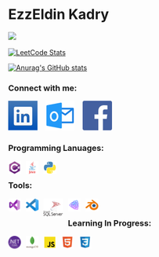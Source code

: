 # EzzEldin Kadry

![](https://komarev.com/ghpvc/?username=EzzEldin-Kadry&color=blueviolet&style=for-the-badge	)

[![LeetCode Stats](https://leetcard.jacoblin.cool/EzzEldinKadry?theme=unicorn&font=Concert%20One&ext=contest)](https://github.com/JacobLinCool/LeetCode-Stats-Card)

[![Anurag's GitHub stats](https://github-readme-stats.vercel.app/api?username=Ezzeldin-Kadry&hide=stars,prs,issues,contribs)](https://github.com/anuraghazra/github-readme-stats)

### Connect with me: 

[![website](./img/linked-in-icon00.svg)](https://www.linkedin.com/in/ezzeldinkadry/-light-mode-only)
&nbsp;&nbsp;
[![website](./img/outlook-email.svg)](mailto:EzzEldinKadry@Outlook.sa)
&nbsp;&nbsp;
[![website](./img/Facebook_icon-icons.com_66805.svg)](https://www.facebook.com/EzzEldinKadry/)
&nbsp;&nbsp;
&nbsp;&nbsp;

### Programming Lanuages: 
<img align="left" alt="C#" width="26px" src="./img/csharp_original_logo_icon_146578.svg" style="padding-right:10px;" />
<img align="left" alt="Java" width="26px" src="./img/java_original_wordmark_logo_icon_146459.svg" style="padding-right:10px;" />
<img align="left" alt="Python" width="26px" src="./img/python_104451.svg" style="padding-right:10px;" />
&nbsp;&nbsp;
&nbsp;&nbsp;

### Tools: 
<img align="left" alt="Visual Studio" width="26px" src="./img/Visual_Studio_icon.svg" style="padding-right:10px;" />
<img align="left" alt="Visual Studio Code" width="26px" src="./img/visual-studio-code-icon.svg" style="padding-right:10px;" />
<img align="left" alt="SQL" width="40px" src="./img/microsoft-sql-server-icon.svg" style="padding-right:10px;" />
<img align="left" alt="Unity" width="26px" src="./img/Unity_Icon.svg" style="padding-right:10px;" />
<img align="left" alt="Blender" width="26px" src="./img/blender-icon.svg" style="padding-right:10px;" />
&nbsp;&nbsp;
&nbsp;&nbsp;

### Learning In Progress: 
<img align="left" alt=".Net Core" width="26px" src="./img/NET_Core_Logo.svg" style="padding-right:10px;" />
<img align="left" alt="NoSql MongoDB" width="26px" src="./img/mongodb_original_wordmark_logo_icon_146425.svg" style="padding-right:10px;" />
<img align="left" alt="JavaScript" width="26px" src="./img/js_official_icon_130509.svg" style="padding-right:10px;" />
<img align="left" alt="HTML" width="26px" src="./img/html_icon_130541.svg" style="padding-right:10px;" />
<img align="left" alt="CSS" width="26px" src="./img/css_icon_130661.svg" style="padding-right:10px;" />
&nbsp;&nbsp;
&nbsp;&nbsp;
